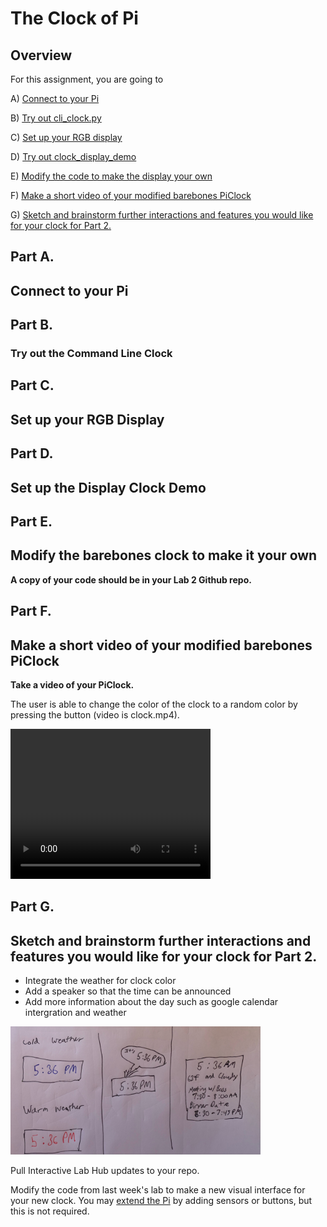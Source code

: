 # The Clock of Pi

## Overview
For this assignment, you are going to 

A) [Connect to your Pi](#part-a)  

B) [Try out cli_clock.py](#part-b) 

C) [Set up your RGB display](#part-c)

D) [Try out clock_display_demo](#part-d) 

E) [Modify the code to make the display your own](#part-e)

F) [Make a short video of your modified barebones PiClock](#part-f)

G) [Sketch and brainstorm further interactions and features you would like for your clock for Part 2.](#part-g)

## Part A. 
## Connect to your Pi


## Part B. 
### Try out the Command Line Clock

## Part C. 
## Set up your RGB Display

## Part D. 
## Set up the Display Clock Demo

## Part E.
## Modify the barebones clock to make it your own

**A copy of your code should be in your Lab 2 Github repo.**

## Part F. 
## Make a short video of your modified barebones PiClock

**Take a video of your PiClock.**

The user is able to change the color of the clock to a random color by pressing the button (video is clock.mp4).

<video width="320" height="240" controls>
  <source src="clock.mp4" type="video/mov">
</video>

## Part G. 
## Sketch and brainstorm further interactions and features you would like for your clock for Part 2.

* Integrate the weather for clock color
* Add a speaker so that the time can be announced
* Add more information about the day such as google calendar intergration and weather

<img src="sketch.jpeg" width="400">

Pull Interactive Lab Hub updates to your repo.

Modify the code from last week's lab to make a new visual interface for your new clock. You may [extend the Pi](Extending%20the%20Pi.md) by adding sensors or buttons, but this is not required.

